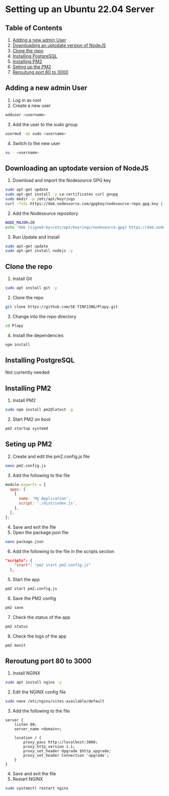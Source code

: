 # Setting up an Ubuntu 22.04 Server

## Table of Contents
1. [Adding a new admin User](#new-user)
2. [Downloading an uptodate version of NodeJS](#nodejs)
3. [Clone the repo](#clone-repo)
3. [Installing PostgreSQL](#postgresql)
4. [Installing PM2](#pm2)
5. [Seting up the PM2](#pm2-config)
6. [Reroutung port 80 to 3000](#port-80-to-3000)

## Adding a new admin User <a name="new-user"></a>
1. Log in as root
2. Create a new user
```bash
adduser <username>
```
3. Add the user to the sudo group
```bash
usermod -aG sudo <username>
```
4. Switch to the new user
```bash
su - <username>
```

## Downloading an uptodate version of NodeJS <a name="nodejs"></a>

1. Download and import the Nodesource GPG key
```bash
sudo apt-get update
sudo apt-get install -y ca-certificates curl gnupg
sudo mkdir -p /etc/apt/keyrings
curl -fsSL https://deb.nodesource.com/gpgkey/nodesource-repo.gpg.key | sudo gpg --dearmor -o /etc/apt/keyrings/nodesource.gpg
```
2. Add the Nodesource repository
```bash
NODE_MAJOR=20
echo "deb [signed-by=/etc/apt/keyrings/nodesource.gpg] https://deb.nodesource.com/node_$NODE_MAJOR.x nodistro main" | sudo tee /etc/apt/sources.list.d/nodesource.list
```
3. Run Update and Install
```bash
sudo apt-get update
sudo apt-get install nodejs -y
```

## Clone the repo <a name="clone-repo"></a>
1. Install Git
```bash
sudo apt install git -y
```
2. Clone the repo
```bash
git clone https://github.com/SE-TINF22B6/Plapy.git
```
3. Change into the repo directory
```bash
cd Plapy
```
4. Install the dependencies
```bash
npm install
```

## Installing PostgreSQL <a name="postgresql"></a>
Not currently needed

## Installing PM2 <a name="pm2"></a>
1. Install PM2
```bash
sudo npm install pm2@latest -g
```
2. Start PM2 on boot
```bash
pm2 startup systemd
```

## Seting up PM2 <a name="pm2-config"></a>

2. Create and edit the pm2.config.js file
```bash
nano pm2.config.js
```
3. Add the following to the file
```js
module.exports = {
  apps: [
    {
      name: 'My Application',
      script: './dist/index.js',
    },
  ],
};
```
4. Save and exit the file
5. Open the package.json file
```bash
nano package.json
```
6. Add the following to the file in the scripts section
```json
"scripts": {
    "start": "pm2 start pm2.config.js"
  },
```
5. Start the app
```bash
pm2 start pm2.config.js
```
6. Save the PM2 config
```bash
pm2 save
```
7. Check the status of the app
```bash
pm2 status
```
8. Check the logs of the app
```bash
pm2 monit
```

## Reroutung port 80 to 3000 <a name="port-80-to-3000"></a>
1. Install NGINX
```bash
sudo apt install nginx -y
```
2. Edit the NGINX config file
```bash
sudo nano /etc/nginx/sites-available/default
```
3. Add the following to the file
```nginx
server {
    listen 80;
    server_name <domain>;

    location / {
        proxy_pass http://localhost:3000;
        proxy_http_version 1.1;
        proxy_set_header Upgrade $http_upgrade;
        proxy_set_header Connection 'upgrade';
    }
}
```
4. Save and exit the file
5. Restart NGINX
```bash
sudo systemctl restart nginx
```
